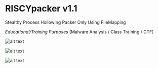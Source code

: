 # RISCYpacker v1.1
Stealthy Process Hollowing Packer Only Using FileMapping

*Educational/Training Purposes*
(Malware Analysis / Class Training / CTF)



![alt text](https://i.imgur.com/iQvKRzj.png)

![alt text](https://i.imgur.com/4svECNc.png)

![alt text](https://i.imgur.com/QYRDPjQ.png)

